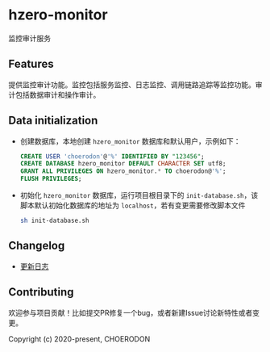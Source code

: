 # hzero-monitor
监控审计服务

## Features
提供监控审计功能。监控包括服务监控、日志监控、调用链路追踪等监控功能。审计包括数据审计和操作审计。

## Data initialization

- 创建数据库，本地创建 `hzero_monitor` 数据库和默认用户，示例如下：

  ```sql
  CREATE USER 'choerodon'@'%' IDENTIFIED BY "123456";
  CREATE DATABASE hzero_monitor DEFAULT CHARACTER SET utf8;
  GRANT ALL PRIVILEGES ON hzero_monitor.* TO choerodon@'%';
  FLUSH PRIVILEGES;
  ```

- 初始化 `hzero_monitor` 数据库，运行项目根目录下的 `init-database.sh`，该脚本默认初始化数据库的地址为 `localhost`，若有变更需要修改脚本文件

  ```sh
  sh init-database.sh
  ```
  

## Changelog

- [更新日志](./CHANGELOG.zh-CN.md)


## Contributing

欢迎参与项目贡献！比如提交PR修复一个bug，或者新建Issue讨论新特性或者变更。

Copyright (c) 2020-present, CHOERODON




